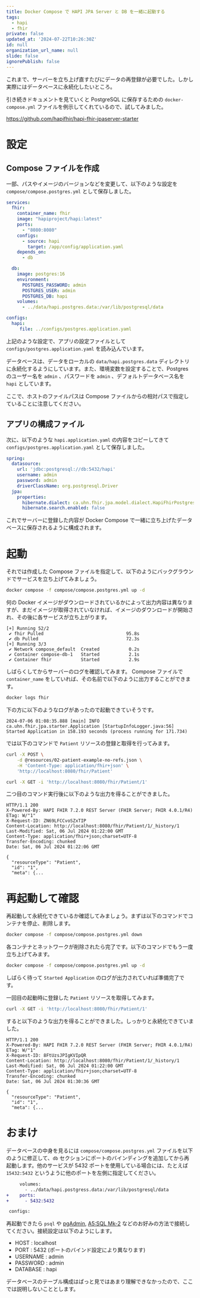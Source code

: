 ```yaml
---
title: Docker Compose で HAPI JPA Server と DB を一緒に起動する
tags:
  - hapi
  - fhir
private: false
updated_at: '2024-07-22T10:26:30Z'
id: null
organization_url_name: null
slide: false
ignorePublish: false
---
```


これまで、サーバーを立ち上げ直すたびにデータの再登録が必要でした。しかし実際にはデータベースに永続化したいところ。

引き続きドキュメントを見ていくと PostgreSQL に保存するための `docker-compose.yml` ファイルを例示してくれているので、試してみました。

<https://github.com/hapifhir/hapi-fhir-jpaserver-starter>

# 設定

## Compose ファイルを作成

一部、パスやイメージのバージョンなどを変更して、以下のような設定を `compose/compose.postgres.yml` として保存しました。

```yaml
services:
  fhir:
    container_name: fhir
    image: "hapiproject/hapi:latest"
    ports:
      - "8080:8080"
    configs:
      - source: hapi
        target: /app/config/application.yaml
    depends_on:
      - db

  db:
    image: postgres:16
    environment:
      POSTGRES_PASSWORD: admin
      POSTGRES_USER: admin
      POSTGRES_DB: hapi
    volumes:
      - ../data/hapi.postgres.data:/var/lib/postgresql/data

configs:
  hapi:
     file: ../configs/postgres.application.yaml
```

上記のような設定で、アプリの設定ファイルとして `configs/postgres.application.yaml` を読み込んでいます。

データベースは、データをローカルの `data/hapi.postgres.data` ディレクトリに永続化するようにしています。また、環境変数を設定することで、Postgres のユーザー名を `admin` 、パスワードを `admin` 、デフォルトデータベース名を `hapi` としています。

ここで、ホストのファイルパスは Compose ファイルからの相対パスで指定していることに注意してください。

## アプリの構成ファイル

次に、以下のような `hapi.application.yaml` の内容をコピーしてきて `configs/postgres.application.yaml` として保存しました。

```yaml
spring:
  datasource:
    url: 'jdbc:postgresql://db:5432/hapi'
    username: admin
    password: admin
    driverClassName: org.postgresql.Driver
  jpa:
    properties:
      hibernate.dialect: ca.uhn.fhir.jpa.model.dialect.HapiFhirPostgresDialect
      hibernate.search.enabled: false
```

これでサーバーに登録した内容が Docker Compose で一緒に立ち上げたデータベースに保存されるように構成されます。

# 起動

それでは作成した Compose ファイルを指定して、以下のようにバックグラウンドでサービスを立ち上げてみましょう。

```bash
docker compose -f compose/compose.postgres.yml up -d
```

何の Docker イメージがダウンロードされているかによって出力内容は異なりますが、まだイメージが取得されていなければ、イメージのダウンロードが開始され、その後に各サービスが立ち上がります。

```text
[+] Running 52/2
 ✔ fhir Pulled                               95.8s
 ✔ db Pulled                                 72.3s
[+] Running 3/3
 ✔ Network compose_default  Created           0.2s
 ✔ Container compose-db-1   Started           2.1s
 ✔ Container fhir           Started           2.9s
```

しばらくしてからサーバーのログを確認してみます。 Compose ファイルで `container_name` をしていれば、その名前で以下のように出力することができます。

```bash
docker logs fhir
```

下の方に以下のようなログがあったので起動できていそうです。

```text
2024-07-06 01:08:35.888 [main] INFO  ca.uhn.fhir.jpa.starter.Application [StartupInfoLogger.java:56] Started Application in 158.193 seconds (process running for 171.734)
```

では以下のコマンドで `Patient` リソースの登録と取得を行ってみます。

```bash
curl -X POST \
    -d @resources/02-patient-example-no-refs.json \
    -H 'Content-Type: application/fhir+json' \
    'http://localhost:8080/fhir/Patient'

curl -X GET -i 'http://localhost:8080/fhir/Patient/1'
```

二つ目のコマンド実行後に以下のような出力を得ることができました。

```text
HTTP/1.1 200
X-Powered-By: HAPI FHIR 7.2.0 REST Server (FHIR Server; FHIR 4.0.1/R4)
ETag: W/"1"
X-Request-ID: ZN69LFCCvoSZxTIP
Content-Location: http://localhost:8080/fhir/Patient/1/_history/1
Last-Modified: Sat, 06 Jul 2024 01:22:00 GMT
Content-Type: application/fhir+json;charset=UTF-8
Transfer-Encoding: chunked
Date: Sat, 06 Jul 2024 01:22:06 GMT

{
  "resourceType": "Patient",
  "id": "1",
  "meta": {...
```

# 再起動して確認

再起動して永続化できているか確認してみましょう。まずは以下のコマンドでコンテナを停止、削除します。

```bash
docker compose -f compose/compose.postgres.yml down
```

各コンテナとネットワークが削除されたら完了です。以下のコマンドでもう一度立ち上げてみます。

```bash
docker compose -f compose/compose.postgres.yml up -d
```

しばらく待って `Started Application` のログが出力されていれば準備完了です。

一回目の起動時に登録した `Patient` リソースを取得してみます。

```bash
curl -X GET -i 'http://localhost:8080/fhir/Patient/1'
```

すると以下のような出力を得ることができました。しっかりと永続化できていました。

```text
HTTP/1.1 200
X-Powered-By: HAPI FHIR 7.2.0 REST Server (FHIR Server; FHIR 4.0.1/R4)
ETag: W/"1"
X-Request-ID: 8FtUzsJPIgKVIpQR
Content-Location: http://localhost:8080/fhir/Patient/1/_history/1
Last-Modified: Sat, 06 Jul 2024 01:22:00 GMT
Content-Type: application/fhir+json;charset=UTF-8
Transfer-Encoding: chunked
Date: Sat, 06 Jul 2024 01:30:36 GMT

{
  "resourceType": "Patient",
  "id": "1",
  "meta": {...
```

# おまけ

データベースの中身を見るには `compose/compose.postgres.yml` ファイルを以下のように修正して、`db` セクションにポートのバインディングを追加してから再起動します。他のサービスが 5432 ポートを使用している場合には、たとえば `15432:5432` というように他のポートを左側に指定してください。

```diff
     volumes:
       - ../data/hapi.postgress.data:/var/lib/postgresql/data
+    ports:
+      - 5432:5432

 configs:
```

再起動できたら `psql` や [pgAdmin](https://www.pgadmin.org/), [A5:SQL Mk-2](https://a5m2.mmatsubara.com/) などのお好みの方法で接続してください。接続設定は以下のようにします。

* HOST : localhost
* PORT : 5432 (ポートのバインド設定により異なります)
* USERNAME : admin
* PASSWORD : admin
* DATABASE : hapi

データベースのテーブル構成はぱっと見ではあまり理解できなかったので、ここでは説明しないこととします。
